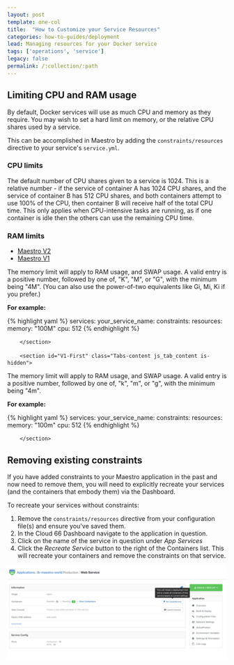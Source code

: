 ```yaml
---
layout: post
template: one-col
title:  "How to Customize your Service Resources"
categories: how-to-guides/deployment
lead: Managing resources for your Docker service
tags: ['operations', 'service']
legacy: false
permalink: /:collection/:path
---
```


## Limiting CPU and RAM usage

By default, Docker services will use as much CPU and memory as they require. You may wish to set a hard limit on memory, or the relative CPU shares used by a service. 

This can be accomplished in Maestro by adding the `constraints/resources` directive to your service's `service.yml`.

### CPU limits

The default number of CPU shares given to a service is 1024. This is a relative number - if the service of container A has 1024 CPU shares, and the service of container B has 512 CPU shares, and both containers attempt to use 100% of the CPU, then container B will receive half of the total CPU time. This only applies when CPU-intensive tasks are running, as if one container is idle then the others can use the remaining CPU time.

### RAM limits

<div class="Tabs Tabs--enclosed">
    <nav>
      <ul class="TabMini js_tabs">
        <li class="TabMini-item active">
          <a href="#V2-First" class="TabMini-link">
            Maestro V2
          </a>
        </li>
        <li class="TabMini-item">
          <a href="#V1-First" class="TabMini-link">
            Maestro V1
          </a>
        </li>
      </ul>
    </nav>

<section id="V2-First" class="Tabs-content js_tab_content">

<p>The memory limit will apply to RAM usage, and SWAP usage. A valid entry is a positive number, followed by one of, "K", "M", or "G", with the minimum being "4M". (You can also use the power-of-two equivalents like Gi, Mi, Ki if you prefer.)</p>

<p><strong>For example:</strong></p>

{% highlight yaml %}
services:
    your_service_name:
        constraints:
            resources:
                memory: "100M"
                cpu: 512
{% endhighlight %}

        </section>

        <section id="V1-First" class="Tabs-content js_tab_content is-hidden">

<p>The memory limit will apply to RAM usage, and SWAP usage. A valid entry is a positive number, followed by one of, "k", "m", or "g", with the minimum being "4m".</p>

<p><strong>For example:</strong></p>

{% highlight yaml %}
services:
    your_service_name:
        constraints:
            resources:
                memory: "100m"
                cpu: 512
{% endhighlight %}

        </section>
</div>



## Removing existing constraints

<div class="notice notice-warning"><p>If you have added constraints to your Maestro application in the past and now need to remove them, you will need to explicitly recreate your services (and the containers that embody them) via the Dashboard.</p></div>

To recreate your services without constraints:

1. Remove the `constraints/resources` directive from your configuration file(s) and ensure you've saved them.
2. In the Cloud 66 Dashboard navigate to the application in question.
3. Click on the name of the service in question under *App Services*
4. Click the *Recreate Service* button to the right of the Containers list. This will recreate your containers and remove the constraints on that service.

<img src="/assets/shared/remove_constraints.png" alt="Recreate service button">
